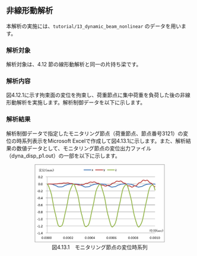 ##  非線形動解析

本解析の実施には、`tutorial/13_dynamic_beam_nonlinear` のデータを用います。

### 解析対象

解析対象は、4.12 節の線形動解析と同一の片持ち梁です。

### 解析内容

図4.12.1に示す拘束面の変位を拘束し、荷重節点に集中荷重を負荷した後の非線形動解析を実施します。解析制御データを以下に示します。

### 解析結果

解析制御データで指定したモニタリング節点（荷重節点、節点番号3121）の変位の時系列表示をMicrosoft
Excelで作成して図4.13.1に示します。また、解析結果の数値データとして、モニタリング節点の変位出力ファイル（dyna_disp_p1.out）の一部を以下に示します。

<div style="text-align: center;">
<img src="./media/tutorial13_01.png" width="350px"><br>
図4.13.1　モニタリング節点の変位時系列
</div>


